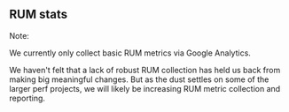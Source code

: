 ## RUM stats

Note:

We currently only collect basic RUM metrics via Google Analytics.

We haven't felt that a lack of robust RUM collection has held us back from making big meaningful changes. But as the dust settles on some of the larger perf projects, we will likely be increasing RUM metric collection and reporting.